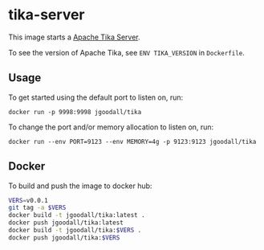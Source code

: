 # tika-server

This image starts a [Apache Tika Server](https://tika.apache.org/).

To see the version of Apache Tika, see `ENV TIKA_VERSION` in `Dockerfile`.

## Usage

To get started using the default port to listen on, run:

```docker run -p 9998:9998 jgoodall/tika```

To change the port and/or memory allocation to listen on, run:

```docker run --env PORT=9123 --env MEMORY=4g -p 9123:9123 jgoodall/tika```

## Docker

To build and push the image to docker hub:

```sh
VERS=v0.0.1
git tag -a $VERS
docker build -t jgoodall/tika:latest .
docker push jgoodall/tika:latest
docker build -t jgoodall/tika:$VERS .
docker push jgoodall/tika:$VERS
```
